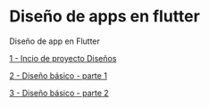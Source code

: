 # Diseño de apps en flutter

Diseño de app en Flutter

[1 - Incio de proyecto Diseños](../../tree/207f5fcb3f93c6b7fa20d637371bc9eb6cb586b9/)

[2 - Diseño básico - parte 1](../../tree/0979b92796e3424e0d5da0fd9acdb04532818004/)

[3 - Diseño básico - parte 2](../../tree/22fdbb10672f4a43fe743d65fa49e8a636d1522b/)


